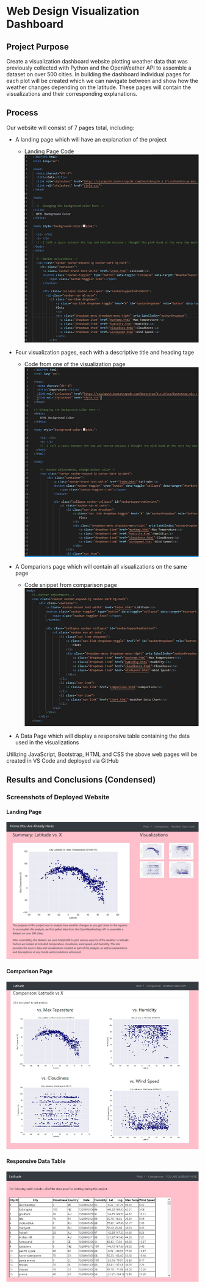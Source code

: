 # Web Design Visualization Dashboard

## Project Purpose
Create a visualization dashboard website plotting weather data that was previously collected with Python and the OpenWeather API to assemble a dataset on over 500 cities.  In building the dashboard individual pages for each plot will be created which we can navigate between and show how the weather changes depending on the latitude.  These pages will contain the visualizations and their corresponding explanations.

## Process
Our website will consist of 7 pages total, including:
- A landing page which will have an explanation of the project 
    
    - Landing Page Code ![Screenshot](Screenshots/sam1.JPG "Screenshot")

- Four visualization pages, each with a descriptive title and heading tage
    - Code from one of the visualization page ![Screenshot](Screenshots/maxtemp2.JPG "Screenshot")

- A Comparions page which will contain all visualizations on the same page
    - Code snippet from comparison page ![Screenshot](Screenshots/navbarcomp.JPG "Screenshot")

- A Data Page which will display a responsive table containing the data used in the visualizations

Utilizing JavaScript, Bootstrap, HTML and CSS the above web pages will be created in VS Code and deployed via GitHub

## Results and Conclusions (Condensed)
### Screenshots of Deployed Website

#### Landing Page
![Screenshot](Screenshots/landing.JPG "Screenshot")

#### Comparison Page
![Screenshot](Screenshots/comp.JPG "Screenshot")

#### Responsive Data Table
![Screenshot](Screenshots/weatherdata.JPG "Screenshot")






